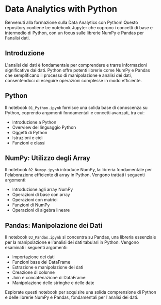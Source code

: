 # Data Analytics with Python

Benvenuti alla formazione sulla Data Analytics con Python! Questo repository contiene tre notebook Jupyter che coprono i concetti di base e intermedio di Python, con un focus sulle librerie NumPy e Pandas per l'analisi dati.

## Introduzione

L'analisi dei dati è fondamentale per comprendere e trarre informazioni significative dai dati. Python offre potenti librerie come NumPy e Pandas che semplificano il processo di manipolazione e analisi dei dati, consentendoci di eseguire operazioni complesse in modo efficiente.

## Python

Il notebook `01_Python.ipynb` fornisce una solida base di conoscenza su Python, coprendo argomenti fondamentali e concetti avanzati, tra cui:

- Introduzione a Python
- Overview del linguaggio Python
- Oggetti di Python
- Istruzioni e cicli
- Funzioni e classi

## NumPy: Utilizzo degli Array

Il notebook `02_Numpy.ipynb` introduce NumPy, la libreria fondamentale per l'elaborazione efficiente di array in Python. Vengono trattati i seguenti argomenti:

- Introduzione agli array NumPy
- Operazioni di base con array
- Operazioni con matrici
- Funzioni di NumPy
- Operazioni di algebra lineare

## Pandas: Manipolazione dei Dati

Il notebook `03_Pandas.ipynb` si concentra su Pandas, una libreria essenziale per la manipolazione e l'analisi dei dati tabulari in Python. Vengono esaminati i seguenti argomenti:

- Importazione dei dati
- Funzioni base dei DataFrame
- Estrazione e manipolazione dei dati
- Creazione di colonne
- Join e concatenazione di DataFrame
- Manipolazione delle stringhe e delle date

Esplorate questi notebook per acquisire una solida comprensione di Python e delle librerie NumPy e Pandas, fondamentali per l'analisi dei dati.
